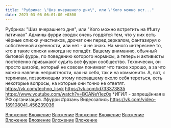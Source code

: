 ```yaml
---
title: "Рубрика: \"Шиз вчерашнего дня\", или \"Кого можно вст..."
date: 2023-03-06 06:01:00 +0300
---
```


Рубрика: "Шиз вчерашнего дня", или "Кого можно встретить на #furry патичках"
Админы фурри сходок очень гордятся тем, что у них есть чёрные списки участников, дрочат они перед зеркалом, фантазируя о собственной ахуенности, или нет - я не знаю.
На много интереснее то, кто в такие списки никогда не попадёт.
Вашему вниманию, обычный бытовой фуррь, по поведению которого нормисы, а теперь и активисты постепенно привыкают судить всё фурри сообщество. Технически, он просто шизойд, который не совсем понимает что такое хорошо, а за что можно навлечь неприятности, как на себя, так и на комьюнити. А, вот, к терпилам, позволяющим этому поехавшему около себя тереться, есть некоторые вопросы, на которые они точно не ответят.
https://vk.com/techno_lisvk
https://vk.com/id733373835
https://www.youtube.com/watch?v=BCANeYIez0s
*ИГИЛ - запрещённая в РФ организация.
#фурри #рязань
Видеозапись
https://vk.com/video-189108041_456239036


[Вложение](https://vk.com/video-189108041_456239036)
[Вложение](https://vk.com/photo41076938_457249595)
[Вложение](https://vk.com/video41076938_456239591)
[Вложение](/assets/vk_photos/3/PySKFMIdvJU.jpg)
[Вложение](/assets/vk_photos/3/W_hoT4n7YVg.jpg)
[Вложение](https://vk.com/photo41076938_457249594)
[Вложение](/assets/vk_photos/2/qm2xT_6f0NU.jpg)
[Вложение](/assets/vk_photos/2/oI7PCJdJzaQ.jpg)
[Вложение](/assets/vk_photos/3/gx_xIVYWfPQ.jpg)
[Вложение](https://vk.com/video41076938_456239590)
